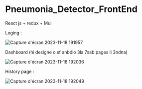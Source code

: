 # Pneumonia_Detector_FrontEnd
  React js  + redux + Mui



Loging  :




![Capture d'écran 2023-11-18 191957](https://github.com/bougach/Pneumonia_Detector_FrontEnd/assets/110301186/fef7d784-20b0-4877-a511-dcf9850202db)




Dashboard  (hi  designe  o sf  anbdlo  3la  7sab  pages  li  3ndna)


![Capture d'écran 2023-11-18 192036](https://github.com/bougach/Pneumonia_Detector_FrontEnd/assets/110301186/fab729a7-7fb1-40cf-a97d-01ab517b6e38)




History  page  :




![Capture d'écran 2023-11-18 192049](https://github.com/bougach/Pneumonia_Detector_FrontEnd/assets/110301186/719da563-db4d-45f0-886c-9c8d576c9fa6)
